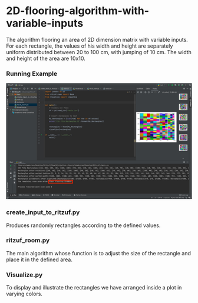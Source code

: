 # 2D-flooring-algorithm-with-variable-inputs
The algorithm flooring an area of 2D dimension matrix with variable inputs. For each rectangle, the values of his width and height are separately uniform distributed between 20 to 100 cm, with jumping of 10 cm. The width and height of the area are 10x10.  



<h3>Running Example</h3>
<img src="Images/Output.jpeg" width="1000px">



<h3>create_input_to_ritzuf.py</h3>
<p>Produces randomly rectangles according to the defined values.</p>

<h3>ritzuf_room.py</h3>
The main algorithm whose function is to adjust the size of the rectangle and place it in the defined area.

<h3>Visualize.py</h3>
To display and illustrate the rectangles we have arranged inside a plot in varying colors.
